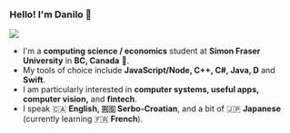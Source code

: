 ### Hello! I'm Danilo 👋

![](https://github-readme-stats.vercel.app/api?username=danilolekovic&count_private=true)
<br>

- I'm a **computing science / economics** student at **Simon Fraser University** in **BC, Canada** 🍁.
- My tools of choice include **JavaScript/Node, C++, C#, Java, D** and **Swift**.
- I am particularly interested in **computer systems, useful apps, computer vision,** and **fintech**. 
- I speak 🇨🇦 **English, 🇷🇸 Serbo-Croatian**, and a bit of 🇯🇵 **Japanese** (currently learning 🇫🇷 **French**).
